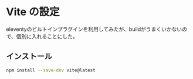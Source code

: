 # Vite の設定

eleventyのビルトインプラグインを利用してみたが、buildがうまくいかないので、個別に入れることにした。

## インストール

```sh
npm install --save-dev vite@latest
```